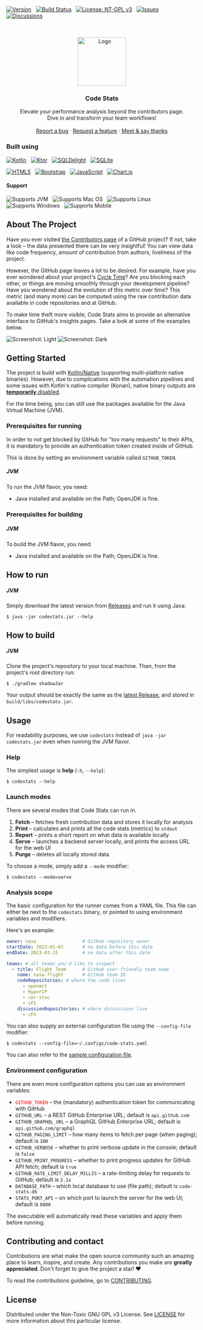 [![Version](https://img.shields.io/github/v/release/milosmns/code-stats?label=Latest&color=green)](https://github.com/milosmns/code-stats/releases)
&nbsp;
[![Build Status](https://img.shields.io/github/actions/workflow/status/milosmns/code-stats/build-ga.yaml?label=Build)](https://github.com/milosmns/code-stats/actions/workflows/build-ga.yaml)
&nbsp;
[![License: NT-GPL v3](https://img.shields.io/badge/License-NTGPLv3-blue)](./LICENSE)
&nbsp;
[![Issues](https://img.shields.io/github/issues-raw/milosmns/code-stats?label=Issues&color=gold)](https://github.com/milosmns/code-stats/issues)
&nbsp;
[![Discussions](https://img.shields.io/github/discussions/milosmns/code-stats?label=Discussions&color=pink)](https://github.com/milosmns/code-stats/discussions)
&nbsp;

[//]: # (Inspired by https://github.com/othneildrew/Best-README-Template/blob/master/BLANK_README.md)

<br/>
<br/>
<div style="text-align: center" align="center">
  <!--suppress CheckImageSize -->
  <img src="./readme/media/code-stats-logo-icon.png" alt="Logo" width="128" height="128">
  <h3>Code Stats</h3>

  <p>
    Elevate your performance analysis beyond the contributors page.
    <br/>
    Dive in and transform your team workflows!
    <br/>
    <br/>
    <a href="https://github.com/milosmns/code-stats/issues">Report a bug</a>
    ·
    <a href="https://github.com/milosmns/code-stats/issues">Request a feature</a>
    ·
    <a href="https://github.com/milosmns/code-stats/discussions">Meet & say thanks</a>
  </p>
</div>

### Built using

[![Kotlin](https://img.shields.io/badge/kotlin-37F52FF.svg?style=for-the-badge&logo=kotlin&logoColor=white)](https://kotlinlang.org)
&nbsp;
[![Ktor](https://img.shields.io/badge/ktor-07405E.svg?style=for-the-badge&logo=kotlin&logoColor=white)](https://ktor.io)
&nbsp;
[![SQLDelight](https://img.shields.io/badge/SQL%20Delight-07405E.svg?style=for-the-badge&logo=kotlin&logoColor=white)](https://github.com/cashapp/sqldelight)
&nbsp;
[![SQLite](https://img.shields.io/badge/sqlite-FF405E.svg?style=for-the-badge&logo=sqlite&logoColor=white)](https://www.sqlite.org)
&nbsp;

[![HTML5](https://img.shields.io/badge/html5-E34F26.svg?style=for-the-badge&logo=html5&logoColor=white)](https://www.w3schools.com/html)
&nbsp;
[![Bootstrap](https://img.shields.io/badge/bootstrap-8511FA.svg?style=for-the-badge&logo=bootstrap&logoColor=white)](https://getbootstrap.com)
&nbsp;
[![JavaScript](https://img.shields.io/badge/javascript-323330.svg?style=for-the-badge&logo=javascript&logoColor=F7DF1E)](https://www.javascript.com)
&nbsp;
[![Chart.js](https://img.shields.io/badge/chart.js-F5788D.svg?style=for-the-badge&logo=chart.js&logoColor=white)](https://www.chartjs.org)
&nbsp;

#### Support

![Supports JVM](https://img.shields.io/badge/JVM-✅-CCFFCC) &nbsp;
![Supports Mac OS](https://img.shields.io/badge/MacOS-⏳-FFFFAA) &nbsp;
![Supports Linux](https://img.shields.io/badge/Linux-⏳-orange) &nbsp;
![Supports Windows](https://img.shields.io/badge/Windows-❌-AAAAFF) &nbsp;
![Supports Mobile](https://img.shields.io/badge/Mobile-❌-white) &nbsp;

## About The Project

Have you ever visited [the Contributors page](https://github.com/nasa/cFS/graphs/contributors) of a GitHub project?
If not, take a look – the data presented there can be very insightful!
You can view data like code frequency, amount of contribution from authors, liveliness of the project.

However, the GitHub page leaves a lot to be desired.
For example, have you ever wondered about your project's [Cycle Time](https://tulip.co/blog/cycle-vs-lead-vs-takt)?
Are you blocking each other, or things are moving smoothly through your development pipeline?
Have you wondered about the evolution of this metric over time?
This metric (and many more) can be computed using the raw contribution data available
in code repositories and at GitHub.

To make time theft more visible, Code Stats aims to provide an alternative interface to GitHub's insights pages.
Take a look at some of the examples below.

![Screenshot: Light](./readme/media/screenshot-light.png)
![Screenshot: Dark](./readme/media/screenshot-dark.png)

## Getting Started

The project is build with [Kotlin/Native](https://kotlinlang.org/docs/native-overview.html)
(supporting multi-platform native binaries).
However, due to complications with the automation pipelines and some issues with Kotlin's native compiler (Konan),
native binary outputs are <u>**temporarily** disabled</u>.

For the time being, you can still use the packages available for the Java Virtual Machine (JVM).

### Prerequisites for running

In order to not get blocked by GitHub for "too many requests" to their APIs,
it is mandatory to provide an authentication token created inside of GitHub.

This is done by setting an environment variable called `GITHUB_TOKEN`.

##### JVM

To run the JVM flavor, you need:

* Java installed and available on the Path; OpenJDK is fine.

### Prerequisites for building

##### JVM

To build the JVM flavor, you need:

* Java installed and available on the Path; OpenJDK is fine.

## How to run

##### JVM

Simply download the latest version from [Releases](https://github.com/milosmns/code-stats/releases)
and run it using Java:

```console
$ java -jar codestats.jar --help
```

## How to build

##### JVM

Clone the project's repository to your local machine.
Then, from the project's root directory run:

```console
$ ./gradlew shadowJar
```

Your output should be exactly the same as the [latest Release](https://github.com/milosmns/code-stats/releases),
and stored in `build/libs/codestats.jar`.

## Usage

For readability purposes, we use `codestats` instead of `java -jar codestats.jar` even when running the JVM flavor.

### Help

The simplest usage is **help** (`-h`, `--help`):

```console
$ codestats --help
```

### Launch modes

There are several modes that Code Stats can run in.

1. **Fetch**  – fetches fresh contribution data and stores it locally for analysis
1. **Print**  – calculates and prints all the code stats (metrics) to `stdout`
1. **Report** – prints a short report on what data is available locally
1. **Serve**  – launches a backend server locally, and prints the access URL for the web UI
1. **Purge**  – deletes all locally stored data

To choose a mode, simply add a `--mode` modifier:

```console
$ codestats --mode=serve
```

### Analysis scope

The basic configuration for the runner comes from a YAML file.
This file can either be next to the `codestats` binary, or pointed to using environment variables and modifiers.

Here's an example:

```yaml
owner: nasa                 # GitHub repository owner
startDate: 2023-01-01       # no data before this date
endDate: 2023-03-15         # no data after this date

teams: # all teams you'd like to inspect
  - title: Flight Team      # GitHub user-friendly team name
    name: nasa-flight       # GitHub team ID
    codeRepositories: # where the code lives
      - openmct
      - HyperCP
      - cmr-stac
      - cFS
    discussionRepositories: # where discussions live
      - cFS
```

You can also supply an external configuration file using the `--config-file` modifier:

```console
$ codestats --config-file=~/.configs/code-stats.yaml
```

You can also refer to the [sample configuration file](./src/commonMain/resources/sample.config.yaml).

### Environment configuration

There are even more configuration options you can use as environment variables:

* <font color="red">`GITHUB_TOKEN`</font> – the (mandatory) authentication token for communicating with GitHub
* `GITHUB_URL` – a REST GitHub Enterprise URL; default is `api.github.com`
* `GITHUB_GRAPHQL_URL` – a GraphQL GitHub Enterprise URL; default is `api.github.com/graphql`
* `GITHUB_PAGING_LIMIT` – how many items to fetch per page (when paging); default is `100`
* `GITHUB_VERBOSE` – whether to print verbose update in the console; default is `false`
* `GITHUB_PRINT_PROGRESS` – whether to print progress updates for GitHub API fetch; default is `true`
* `GITHUB_RATE_LIMIT_DELAY_MILLIS` – a rate-limiting delay for requests to GitHub; default is `2.1s`
* `DATABASE_PATH` – which local database to use (file path); default is `code-stats.db`
* `STATS_PORT_API` – on which port to launch the server for the web UI; default is `8080`

The executable will automatically read these variables and apply them before running.

## Contributing and contact

Contributions are what make the open source community such an amazing place to learn, inspire, and create.
Any contributions you make are **greatly appreciated**. Don't forget to give the project a star! ❤️

To read the contributions guideline, go to [CONTRIBUTING](./CONTRIBUTING).

## License

Distributed under the Non-Toxic GNU GPL v3 License.
See [LICENSE](./LICENSE) for more information about this particular license.
